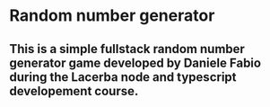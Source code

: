 # Random number generator

## This is a simple fullstack random number generator game developed by Daniele Fabio during the Lacerba node and typescript developement course.
